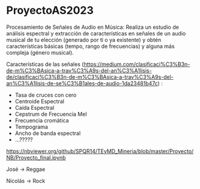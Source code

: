 # ProyectoAS2023

Procesamiento de Señales de Audio en Música: Realiza un estudio de análisis espectral y extracción de características en señales de un audio musical de tu elección (generado por ti o ya existente) y obtén características básicas (tempo, rango de frecuencias) y alguna más compleja (género musical).

Características de las señales (https://medium.com/clasificaci%C3%B3n-de-m%C3%BAsica-a-trav%C3%A9s-del-an%C3%A1lisis-de/clasificaci%C3%B3n-de-m%C3%BAsica-a-trav%C3%A9s-del-an%C3%A1lisis-de-se%C3%B1ales-de-audio-1da23481b47c) :
- Tasa de cruces con cero
- Centroide Espectral
- Caída Espectral
- Cepstrum de Frecuencia Mel
- Frecuencia cromática
- Tempograma
- Ancho de banda espectral
- ...?????

https://nbviewer.org/github/SPQR14/TEyMD_Mineria/blob/master/Proyecto/NB/Proyecto_final.ipynb

José -> Reggae

Nicolás -> Rock
